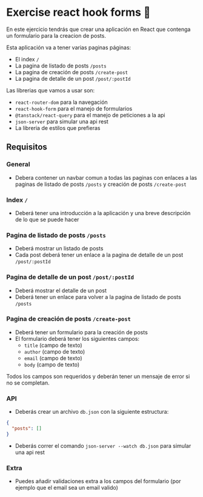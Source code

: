 # Exercise react hook forms 📝

En este ejercicio tendrás que crear una aplicación en React que contenga un formulario para la creacion de posts. 

Esta aplicación va a tener varias paginas páginas:
- El index `/` 
- La pagina de listado de posts `/posts`
- La pagina de creación de posts `/create-post`
- La pagina de detalle de un post `/post/:postId`

Las librerias que vamos a usar son:
- `react-router-dom` para la navegación
- `react-hook-form` para el manejo de formularios
- `@tanstack/react-query` para el manejo de peticiones a la api
- `json-server` para simular una api rest
- La libreria de estilos que prefieras

## Requisitos

### General
- Debera contener un navbar comun a todas las paginas con enlaces a las paginas de listado de posts `/posts` y creación de posts `/create-post`

### Index `/`
- Deberá tener una introducción a la aplicación y una breve descripción de lo que se puede hacer

### Pagina de listado de posts `/posts`
- Deberá mostrar un listado de posts
- Cada post deberá tener un enlace a la pagina de detalle de un post `/post/:postId`

### Pagina de detalle de un post `/post/:postId`
- Deberá mostrar el detalle de un post
- Deberá tener un enlace para volver a la pagina de listado de posts `/posts`

### Pagina de creación de posts `/create-post`
- Deberá tener un formulario para la creación de posts
- El formulario deberá tener los siguientes campos:
  - `title` (campo de texto)
  - `author` (campo de texto)
  - `email` (campo de texto)
  - `body` (campo de texto)

Todos los campos son requeridos y deberán tener un mensaje de error si no se completan.

### API
- Deberás crear un archivo `db.json` con la siguiente estructura:
```json
{
  "posts": []
}
```
- Deberás correr el comando `json-server --watch db.json` para simular una api rest

### Extra
- Puedes añadir validaciones extra a los campos del formulario (por ejemplo que el email sea un email valido)
